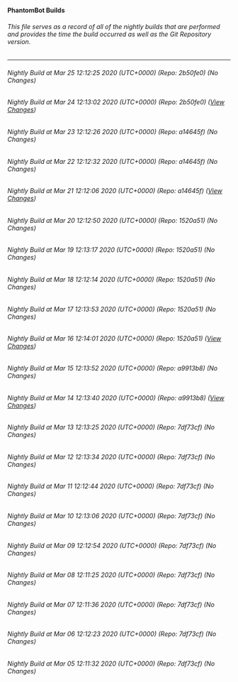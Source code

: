 **PhantomBot Builds**

###### This file serves as a record of all of the nightly builds that are performed and provides the time the build occurred as well as the Git Repository version.
-------------------------------------------------------------------------------------------------------------
###### Nightly Build at Mar 25 12:12:25 2020 (UTC+0000) (Repo: 2b50fe0) (No Changes)
###### Nightly Build at Mar 24 12:13:02 2020 (UTC+0000) (Repo: 2b50fe0) ([View Changes](https://github.com/PhantomBot/PhantomBot/compare/a14645f...2b50fe0))
###### Nightly Build at Mar 23 12:12:26 2020 (UTC+0000) (Repo: a14645f) (No Changes)
###### Nightly Build at Mar 22 12:12:32 2020 (UTC+0000) (Repo: a14645f) (No Changes)
###### Nightly Build at Mar 21 12:12:06 2020 (UTC+0000) (Repo: a14645f) ([View Changes](https://github.com/PhantomBot/PhantomBot/compare/1520a51...a14645f))
###### Nightly Build at Mar 20 12:12:50 2020 (UTC+0000) (Repo: 1520a51) (No Changes)
###### Nightly Build at Mar 19 12:13:17 2020 (UTC+0000) (Repo: 1520a51) (No Changes)
###### Nightly Build at Mar 18 12:12:14 2020 (UTC+0000) (Repo: 1520a51) (No Changes)
###### Nightly Build at Mar 17 12:13:53 2020 (UTC+0000) (Repo: 1520a51) (No Changes)
###### Nightly Build at Mar 16 12:14:01 2020 (UTC+0000) (Repo: 1520a51) ([View Changes](https://github.com/PhantomBot/PhantomBot/compare/a9913b8...1520a51))
###### Nightly Build at Mar 15 12:13:52 2020 (UTC+0000) (Repo: a9913b8) (No Changes)
###### Nightly Build at Mar 14 12:13:40 2020 (UTC+0000) (Repo: a9913b8) ([View Changes](https://github.com/PhantomBot/PhantomBot/compare/7df73cf...a9913b8))
###### Nightly Build at Mar 13 12:13:25 2020 (UTC+0000) (Repo: 7df73cf) (No Changes)
###### Nightly Build at Mar 12 12:13:34 2020 (UTC+0000) (Repo: 7df73cf) (No Changes)
###### Nightly Build at Mar 11 12:12:44 2020 (UTC+0000) (Repo: 7df73cf) (No Changes)
###### Nightly Build at Mar 10 12:13:06 2020 (UTC+0000) (Repo: 7df73cf) (No Changes)
###### Nightly Build at Mar 09 12:12:54 2020 (UTC+0000) (Repo: 7df73cf) (No Changes)
###### Nightly Build at Mar 08 12:11:25 2020 (UTC+0000) (Repo: 7df73cf) (No Changes)
###### Nightly Build at Mar 07 12:11:36 2020 (UTC+0000) (Repo: 7df73cf) (No Changes)
###### Nightly Build at Mar 06 12:12:23 2020 (UTC+0000) (Repo: 7df73cf) (No Changes)
###### Nightly Build at Mar 05 12:11:32 2020 (UTC+0000) (Repo: 7df73cf) (No Changes)
